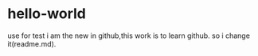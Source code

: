 # hello-world
use for test
i am the new in github,this work is to learn github.
so i change it(readme.md).
